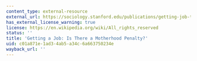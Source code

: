 ```yaml
---
content_type: external-resource
external_url: https://sociology.stanford.edu/publications/getting-job-there-motherhood-penalty
has_external_license_warning: true
license: https://en.wikipedia.org/wiki/All_rights_reserved
status: ''
title: 'Getting a Job: Is There a Motherhood Penalty?'
uid: c01a871e-1ad3-4ab5-a34c-6a663750234e
wayback_url: ''
---
```

